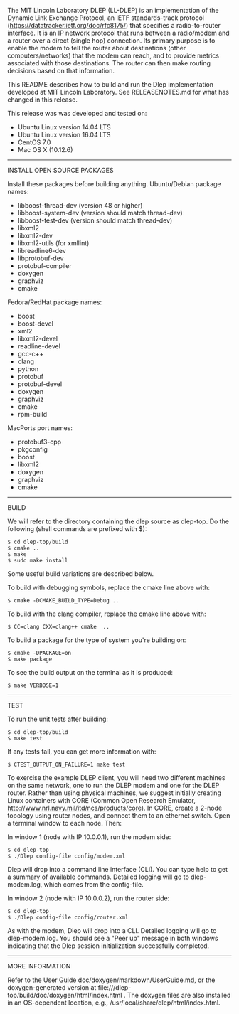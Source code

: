 The MIT Lincoln Laboratory DLEP (LL-DLEP) is an implementation of the
Dynamic Link Exchange Protocol, an IETF standards-track protocol
(https://datatracker.ietf.org/doc/rfc8175/) that specifies a
radio-to-router interface.  It is an IP network protocol that runs
between a radio/modem and a router over a direct (single hop)
connection. Its primary purpose is to enable the modem to tell the
router about destinations (other computers/networks) that the modem
can reach, and to provide metrics associated with those
destinations. The router can then make routing decisions based on that
information.

This README describes how to build and run the Dlep implementation
developed at MIT Lincoln Laboratory.  See RELEASENOTES.md for what has
changed in this release.

This release was was developed and tested on:
- Ubuntu Linux version 14.04 LTS
- Ubuntu Linux version 16.04 LTS
- CentOS 7.0
- Mac OS X (10.12.6)

**********************************************************
INSTALL OPEN SOURCE PACKAGES

Install these packages before building anything.  Ubuntu/Debian
package names:

- libboost-thread-dev (version 48 or higher)
- libboost-system-dev (version should match thread-dev)
- libboost-test-dev   (version should match thread-dev)
- libxml2
- libxml2-dev
- libxml2-utils (for xmllint)
- libreadline6-dev
- libprotobuf-dev
- protobuf-compiler
- doxygen
- graphviz
- cmake

Fedora/RedHat package names:

- boost  
- boost-devel
- xml2  
- libxml2-devel
- readline-devel
- gcc-c++
- clang
- python
- protobuf 
- protobuf-devel
- doxygen
- graphviz 
- cmake
- rpm-build

MacPorts port names:

- protobuf3-cpp
- pkgconfig
- boost
- libxml2
- doxygen
- graphviz
- cmake

**********************************************************
BUILD

We will refer to the directory containing the dlep source as dlep-top.
Do the following (shell commands are prefixed with $):

    $ cd dlep-top/build
    $ cmake ..
    $ make
    $ sudo make install

Some useful build variations are described below.

To build with debugging symbols, replace the cmake line above with:

    $ cmake -DCMAKE_BUILD_TYPE=Debug ..

To build with the clang compiler, replace the cmake line above with:

    $ CC=clang CXX=clang++ cmake  ..

To build a package for the type of system you're building on:

    $ cmake -DPACKAGE=on
    $ make package

To see the build output on the terminal as it is produced:

    $ make VERBOSE=1

**********************************************************
TEST

To run the unit tests after building:

    $ cd dlep-top/build
    $ make test

If any tests fail, you can get more information with:

    $ CTEST_OUTPUT_ON_FAILURE=1 make test

To exercise the example DLEP client, you will need two different
machines on the same network, one to run the DLEP modem and one for
the DLEP router.  Rather than using physical machines, we suggest
initially creating Linux containers with CORE (Common Open Research
Emulator, http://www.nrl.navy.mil/itd/ncs/products/core).  In CORE,
create a 2-node topology using router nodes, and connect them to an
ethernet switch.  Open a terminal window to each node.  Then:

In window 1 (node with IP 10.0.0.1), run the modem side:

    $ cd dlep-top
    $ ./Dlep config-file config/modem.xml

Dlep will drop into a command line interface (CLI).  You can type help
to get a summary of available commands.  Detailed logging will go to
dlep-modem.log, which comes from the config-file.

In window 2 (node with IP 10.0.0.2), run the router side:

    $ cd dlep-top
    $ ./Dlep config-file config/router.xml

As with the modem, Dlep will drop into a CLI.  Detailed logging 
will go to dlep-modem.log.  You should see a "Peer up" message in
both windows indicating that the Dlep session initialization
successfully completed.

**********************************************************
MORE INFORMATION

Refer to the User Guide doc/doxygen/markdown/UserGuide.md, or the
doxygen-generated version at
file:///dlep-top/build/doc/doxygen/html/index.html .
The doxygen files are also installed in an OS-dependent location,
e.g., /usr/local/share/dlep/html/index.html.
